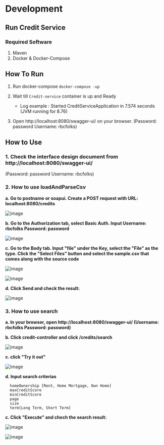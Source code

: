 # Development


## Run Credit Service

### Required Software

1. Maven
2. Docker & Docker-Compose

## How To Run
1. Run docker-compose
   `docker-compose -up`


2. Wait till `Credit-service` container is up and Ready

   * Log example : Started CreditServiceApplication in 7.574 seconds (JVM running for 8.76)
    
    
3. Open http://localhost:8080/swagger-ui/ on your browser. (Password: password Username: rbcfolks) 


## How to Use

### 1. Check the interface design document from http://localhost:8080/swagger-ui/ 
   (Password: password Username: rbcfolks)

### 2. How to use loadAndParseCsv

  **a. Go to postname or soapui. Create a POST request with URL:  localhost:8080/credits**

![image](https://user-images.githubusercontent.com/70720442/204915760-01456697-dd14-4bf2-878b-99c009f33da0.png)

  **b. Go to the Authorization tab, select Basic Auth. Input Username: rbcfolks Password: password**
  
  ![image](https://user-images.githubusercontent.com/70720442/204917685-a2e60fb4-0157-414b-9a3a-278c44f7c1a6.png)


  **c. Go to the Body tab. Input "file" under the Key, select the "File" as the type. Click the "Select Files" button and select the sample.csv that comes along with the source code**
  
  ![image](https://user-images.githubusercontent.com/70720442/204931328-63cea712-6e85-489b-86f1-153557e9d2c6.png)


  ![image](https://user-images.githubusercontent.com/70720442/204918261-1a50c6dc-3299-4eeb-b0ce-b62dfcf20e0b.png)

  **d. Click Send and check the result:**
  
![image](https://user-images.githubusercontent.com/70720442/204919032-67ef6708-ed2c-4057-8f08-ffa2c7a355eb.png)


### 3. How to use search

   **a. In your browser, open http://localhost:8080/swagger-ui/ (Username: rbcfolks Password: password)**
   
   
   **b. Click credit-controller and click /credits/search**
   
   ![image](https://user-images.githubusercontent.com/70720442/204919363-840d1a9c-f518-48bb-b30e-055efa61dfd0.png)
   
   
   **c. click "Try it out"**
   
   ![image](https://user-images.githubusercontent.com/70720442/204919578-1c76ecc4-9d8f-4da1-b9fe-7e80f050a9c5.png)

   
   **d. Input search criterias**
   
      homeOwnership [Rent, Home Mortgage, Own Home]
      maxCreditScore
      minCreditScore
      page
      size
      term[Long Term, Short Term]
           

   **c. Click "Execute" and chech the search result:**
   
   ![image](https://user-images.githubusercontent.com/70720442/204920188-c608aaab-bd62-4901-90fa-7ae6861d3976.png)


   ![image](https://user-images.githubusercontent.com/70720442/204920233-f2a2d906-3d1b-40b7-98c6-17b2e15b8d08.png)

   


